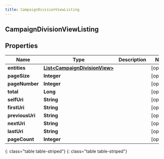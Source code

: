 ```yaml
---
title: CampaignDivisionViewListing
---
```

## CampaignDivisionViewListing


## Properties

| Name | Type | Description | Notes |
| ------------ | ------------- | ------------- | ------------- |
| **entities** | [**List&lt;CampaignDivisionView&gt;**](CampaignDivisionView.html) |  |  [optional] |
| **pageSize** | **Integer** |  |  [optional] |
| **pageNumber** | **Integer** |  |  [optional] |
| **total** | **Long** |  |  [optional] |
| **selfUri** | **String** |  |  [optional] |
| **firstUri** | **String** |  |  [optional] |
| **previousUri** | **String** |  |  [optional] |
| **nextUri** | **String** |  |  [optional] |
| **lastUri** | **String** |  |  [optional] |
| **pageCount** | **Integer** |  |  [optional] |
{: class="table table-striped"}
{: class="table table-striped"}



